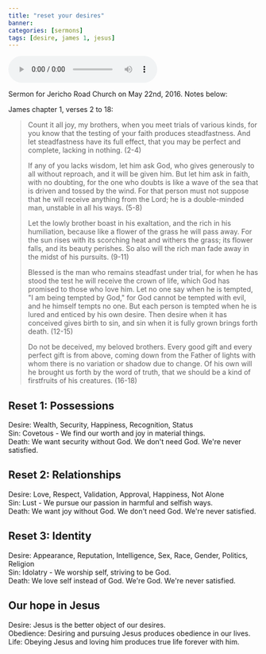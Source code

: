 ```yaml
---
title: "reset your desires"
banner:
categories: [sermons]
tags: [desire, james 1, jesus]
---
```


<audio controls src="/assets/posts/sermons/2016-05-22-reset-your-desires.mp3"></audio>

Sermon for Jericho Road Church on May 22nd, 2016. Notes below:

James chapter 1, verses 2 to 18:

> Count it all joy, my brothers, when you meet trials of various kinds, for you know that the testing of your faith produces steadfastness. And let steadfastness have its full effect, that you may be perfect and complete, lacking in nothing. (2-4)
>
> If any of you lacks wisdom, let him ask God, who gives generously to all without reproach, and it will be given him. But let him ask in faith, with no doubting, for the one who doubts is like a wave of the sea that is driven and tossed by the wind. For that person must not suppose that he will receive anything from the Lord; he is a double-minded man, unstable in all his ways. (5-8)
>
> Let the lowly brother boast in his exaltation, and the rich in his humiliation, because like a flower of the grass he will pass away. For the sun rises with its scorching heat and withers the grass; its flower falls, and its beauty perishes. So also will the rich man fade away in the midst of his pursuits. (9-11)
>
> Blessed is the man who remains steadfast under trial, for when he has stood the test he will receive the crown of life, which God has promised to those who love him. Let no one say when he is tempted, "I am being tempted by God," for God cannot be tempted with evil, and he himself tempts no one. But each person is tempted when he is lured and enticed by his own desire. Then desire when it has conceived gives birth to sin, and sin when it is fully grown brings forth death. (12-15)
>
> Do not be deceived, my beloved brothers. Every good gift and every perfect gift is from above, coming down from the Father of lights with whom there is no variation or shadow due to change. Of his own will he brought us forth by the word of truth, that we should be a kind of firstfruits of his creatures. (16-18)


## Reset 1: Possessions

Desire: Wealth, Security, Happiness, Recognition, Status  
Sin: Covetous - We find our worth and joy in material things.  
Death: We want security without God. We don't need God. We're never satisfied.

## Reset 2: Relationships

Desire: Love, Respect, Validation, Approval, Happiness, Not Alone  
Sin: Lust - We pursue our passion in harmful and selfish ways.  
Death: We want joy without God. We don't need God. We're never satisfied.

## Reset 3: Identity

Desire: Appearance, Reputation, Intelligence, Sex, Race, Gender, Politics, Religion  
Sin: Idolatry - We worship self, striving to be God.  
Death: We love self instead of God. We're God. We're never satisfied.

## Our hope in Jesus

Desire: Jesus is the better object of our desires.  
Obedience: Desiring and pursuing Jesus produces obedience in our lives.  
Life: Obeying Jesus and loving him produces true life forever with him.
